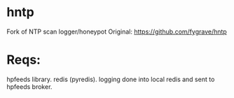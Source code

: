 hntp
====

Fork of NTP scan logger/honeypot
Original: https://github.com/fygrave/hntp

Reqs:
====
hpfeeds library. redis (pyredis). logging done into local redis and
sent to hpfeeds broker.

